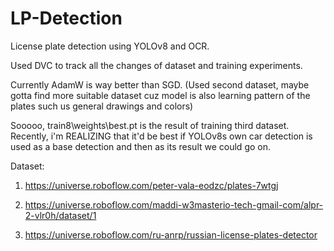 # LP-Detection
License plate detection using YOLOv8 and OCR.

Used DVC to track all the changes of dataset and training experiments.

Currently AdamW is way better than SGD. (Used second dataset, maybe gotta find more suitable dataset cuz model is also learning pattern of the plates such us general drawings and colors)

Sooooo, train8\weights\best.pt is the result of training third dataset. Recently, i'm REALIZING that it'd be best if YOLOv8s own car detection is used as a base detection and then as its result we could go on.

Dataset:
1. https://universe.roboflow.com/peter-vala-eodzc/plates-7wtgj

2. https://universe.roboflow.com/maddi-w3masterio-tech-gmail-com/alpr-2-vlr0h/dataset/1

3. https://universe.roboflow.com/ru-anrp/russian-license-plates-detector
